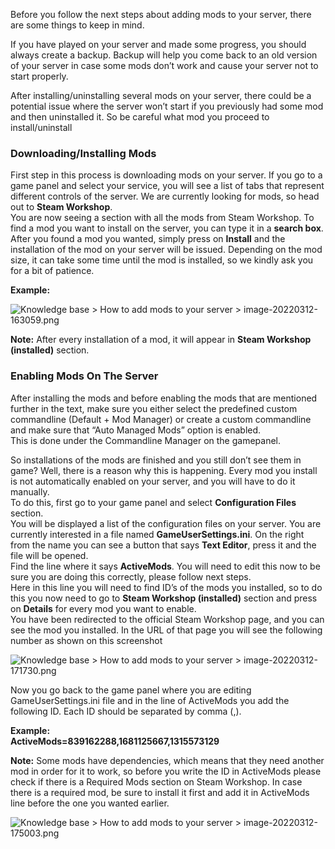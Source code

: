 Before you follow the next steps about adding mods to your server, there are some things to keep in mind.

If you have played on your server and made some progress, you should always create a backup. Backup will help you come back to an old version of your server in case some mods don’t work and cause your server not to start properly.

After installing/uninstalling several mods on your server, there could be a potential issue where the server won’t start if you previously had some mod and then uninstalled it. So be careful what mod you proceed to install/uninstall

### **Downloading/Installing Mods**

  
First step in this process is downloading mods on your server. If you go to a game panel and select your service, you will see a list of tabs that represent different controls of the server. We are currently looking for mods, so head out to **Steam Workshop**.  
You are now seeing a section with all the mods from Steam Workshop. To find a mod you want to install on the server, you can type it in a **search box**. After you found a mod you wanted, simply press on **Install** and the installation of the mod on your server will be issued. Depending on the mod size, it can take some time until the mod is installed, so we kindly ask you for a bit of patience.

**Example:**

![](https://fragnet.atlassian.net/wiki/download/attachments/401670174/image-20220312-163059.png?version=1&modificationDate=1647431005724&cacheVersion=1&api=v2 "Knowledge base > How to add mods to your server > image-20220312-163059.png")

**Note:** After every installation of a mod, it will appear in **Steam Workshop (installed)** section.

### **Enabling Mods On The Server**

After installing the mods and before enabling the mods that are mentioned further in the text, make sure you either select the predefined custom commandline (Default + Mod Manager) or create a custom commandline and make sure that “Auto Managed Mods” option is enabled.  
This is done under the Commandline Manager on the gamepanel.

So installations of the mods are finished and you still don’t see them in game? Well, there is a reason why this is happening. Every mod you install is not automatically enabled on your server, and you will have to do it manually.  
To do this, first go to your game panel and select **Configuration Files** section.  
You will be displayed a list of the configuration files on your server. You are currently interested in a file named **GameUserSettings.ini**. On the right from the name you can see a button that says **Text Editor**, press it and the file will be opened.  
Find the line where it says **ActiveMods**. You will need to edit this now to be sure you are doing this correctly, please follow next steps.  
Here in this line you will need to find ID’s of the mods you installed, so to do this you now need to go to **Steam Workshop (installed)** section and press on **Details** for every mod you want to enable.  
You have been redirected to the official Steam Workshop page, and you can see the mod you installed. In the URL of that page you will see the following number as shown on this screenshot

![](https://fragnet.atlassian.net/wiki/download/attachments/401670174/image-20220312-171730.png?version=1&modificationDate=1647431005730&cacheVersion=1&api=v2 "Knowledge base > How to add mods to your server > image-20220312-171730.png")

Now you go back to the game panel where you are editing GameUserSettings.ini file and in the line of ActiveMods you add the following ID. Each ID should be separated by comma (,).

**Example:**  
**ActiveMods=839162288,1681125667,1315573129**

**Note:** Some mods have dependencies, which means that they need another mod in order for it to work, so before you write the ID in ActiveMods please check if there is a Required Mods section on Steam Workshop. In case there is a required mod, be sure to install it first and add it in ActiveMods line before the one you wanted earlier.

![](https://fragnet.atlassian.net/wiki/download/attachments/401670174/image-20220312-175003.png?version=1&modificationDate=1647431005744&cacheVersion=1&api=v2 "Knowledge base > How to add mods to your server > image-20220312-175003.png")
